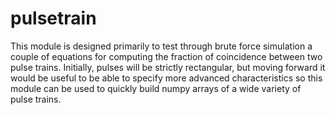 # pulsetrain

This module is designed primarily to test through brute force simulation a couple of equations for computing the fraction of coincidence between two pulse trains. Initially, pulses will be strictly rectangular, but moving forward it would be useful to be able to specify more advanced characteristics so this module can be used to quickly build numpy arrays of a wide variety of pulse trains.